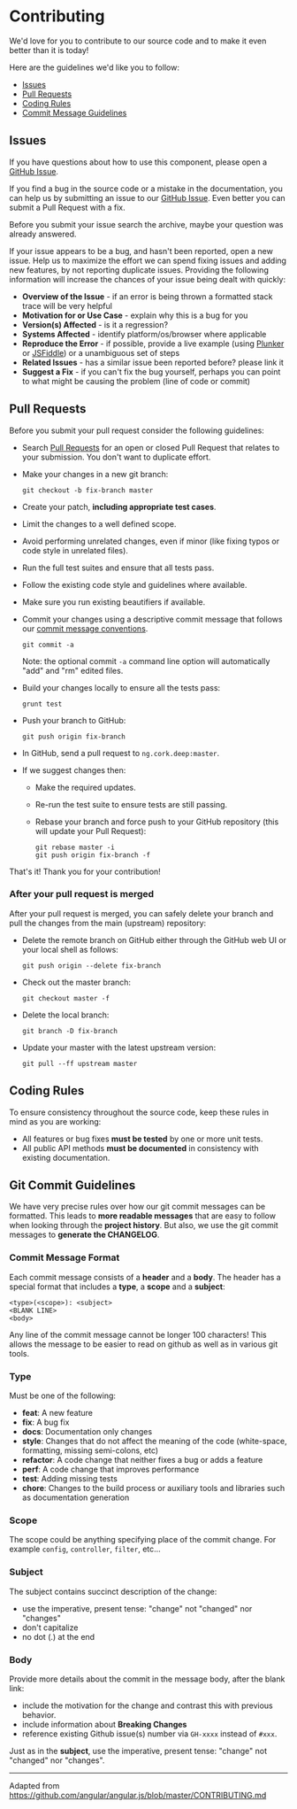 # Contributing

We'd love for you to contribute to our source code and to make it even better than it is
today!

Here are the guidelines we'd like you to follow:

 - [Issues](#issues)
 - [Pull Requests](#pulls)
 - [Coding Rules](#rules)
 - [Commit Message Guidelines](#commit)

## <a name="issues"></a> Issues

If you have questions about how to use this component, please open a [GitHub Issue](https://github.com/cork-labs/ng.cork.deep/issues).

If you find a bug in the source code or a mistake in the documentation, you can help us by
submitting an issue to our [GitHub Issue](https://github.com/cork-labs/ng.cork.deep/issues). Even better you can submit a Pull Request
with a fix.

Before you submit your issue search the archive, maybe your question was already answered.

If your issue appears to be a bug, and hasn't been reported, open a new issue.
Help us to maximize the effort we can spend fixing issues and adding new
features, by not reporting duplicate issues.  Providing the following information will increase the
chances of your issue being dealt with quickly:

* **Overview of the Issue** - if an error is being thrown a formatted stack trace will be very helpful
* **Motivation for or Use Case** - explain why this is a bug for you
* **Version(s) Affected** - is it a regression?
* **Systems Affected** - identify platform/os/browser where applicable
* **Reproduce the Error** - if possible, provide a live example (using [Plunker](http://plnkr.co/) or
  [JSFiddle](http://jsfiddle.net/)) or a unambiguous set of steps
* **Related Issues** - has a similar issue been reported before? please link it
* **Suggest a Fix** - if you can't fix the bug yourself, perhaps you can point to what might be
  causing the problem (line of code or commit)

## <a name="pulls"></a> Pull Requests

Before you submit your pull request consider the following guidelines:

* Search [Pull Requests](https://github.com/cork-labs/ng.cork.deep/pulls) for an open or closed Pull Request
  that relates to your submission. You don't want to duplicate effort.
* Make your changes in a new git branch:

     ```shell
     git checkout -b fix-branch master
     ```

* Create your patch, **including appropriate test cases**.
* Limit the changes to a well defined scope.
* Avoid performing unrelated changes, even if minor (like fixing typos  or code style in unrelated files).
* Run the full test suites and ensure that all tests pass.
* Follow the existing code style and guidelines where available.
* Make sure you run existing beautifiers if available.
* Commit your changes using a descriptive commit message that follows our [commit message conventions](#commit).

     ```shell
     git commit -a
     ```
  Note: the optional commit `-a` command line option will automatically "add" and "rm" edited files.

* Build your changes locally to ensure all the tests pass:

    ```shell
    grunt test
    ```

* Push your branch to GitHub:

    ```shell
    git push origin fix-branch
    ```

* In GitHub, send a pull request to `ng.cork.deep:master`.
* If we suggest changes then:
  * Make the required updates.
  * Re-run the test suite to ensure tests are still passing.
  * Rebase your branch and force push to your GitHub repository (this will update your Pull Request):

    ```shell
    git rebase master -i
    git push origin fix-branch -f
    ```

That's it! Thank you for your contribution!

### After your pull request is merged

After your pull request is merged, you can safely delete your branch and pull the changes
from the main (upstream) repository:

* Delete the remote branch on GitHub either through the GitHub web UI or your local shell as follows:

    ```shell
    git push origin --delete fix-branch
    ```

* Check out the master branch:

    ```shell
    git checkout master -f
    ```

* Delete the local branch:

    ```shell
    git branch -D fix-branch
    ```

* Update your master with the latest upstream version:

    ```shell
    git pull --ff upstream master
    ```

## <a name="rules"></a> Coding Rules

To ensure consistency throughout the source code, keep these rules in mind as you are working:

* All features or bug fixes **must be tested** by one or more unit tests.
* All public API methods **must be documented** in consistency with existing documentation.

## <a name="commit"></a> Git Commit Guidelines

We have very precise rules over how our git commit messages can be formatted.  This leads to **more
readable messages** that are easy to follow when looking through the **project history**.  But also,
we use the git commit messages to **generate the CHANGELOG**.

### Commit Message Format

Each commit message consists of a **header** and a **body**.  The header has a special format that includes
a **type**, a **scope** and a **subject**:

```
<type>(<scope>): <subject>
<BLANK LINE>
<body>
```

Any line of the commit message cannot be longer 100 characters! This allows the message to be easier
to read on github as well as in various git tools.

### Type
Must be one of the following:

* **feat**: A new feature
* **fix**: A bug fix
* **docs**: Documentation only changes
* **style**: Changes that do not affect the meaning of the code (white-space, formatting, missing
  semi-colons, etc)
* **refactor**: A code change that neither fixes a bug or adds a feature
* **perf**: A code change that improves performance
* **test**: Adding missing tests
* **chore**: Changes to the build process or auxiliary tools and libraries such as documentation
  generation

### Scope
The scope could be anything specifying place of the commit change. For example `config`,
`controller`, `filter`, etc...

### Subject
The subject contains succinct description of the change:

* use the imperative, present tense: "change" not "changed" nor "changes"
* don't capitalize
* no dot (.) at the end

### Body
Provide more details about the commit in the message body, after the blank link:

- include the motivation for the change and contrast this with previous behavior.
- include information about **Breaking Changes**
- reference existing Github issue(s) number via `GH-xxxx` instead of `#xxx`.

Just as in the **subject**, use the imperative, present tense: "change" not "changed" nor "changes".

---
Adapted from https://github.com/angular/angular.js/blob/master/CONTRIBUTING.md
